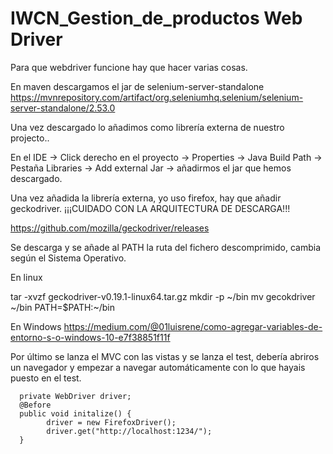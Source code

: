 # IWCN_Gestion_de_productos Web Driver

Para que webdriver funcione hay que hacer varias cosas.

En maven descargamos el jar de selenium-server-standalone
https://mvnrepository.com/artifact/org.seleniumhq.selenium/selenium-server-standalone/2.53.0

Una vez descargado lo añadimos como librería externa de nuestro projecto..

En el IDE -> Click derecho en el proyecto -> Properties -> Java Build Path -> Pestaña Libraries -> Add external Jar ->
añadirmos el jar que hemos descargado.

Una vez añadida la librería externa, yo uso firefox, hay que añadir geckodriver. ¡¡¡CUIDADO CON LA ARQUITECTURA DE DESCARGA!!!

https://github.com/mozilla/geckodriver/releases

Se descarga y se añade al PATH la ruta del fichero descomprimido, cambia según el Sistema Operativo.

En linux

tar -xvzf  geckodriver-v0.19.1-linux64.tar.gz
mkdir -p ~/bin
mv gecokdriver ~/bin
PATH=$PATH:~/bin

En Windows https://medium.com/@01luisrene/como-agregar-variables-de-entorno-s-o-windows-10-e7f38851f11f

Por último se lanza el MVC con las vistas y se lanza el test, debería abriros un navegador y empezar a navegar
automáticamente con lo que hayais puesto en el test.

      private WebDriver driver;
      @Before
      public void initalize() {
            driver = new FirefoxDriver();
            driver.get("http://localhost:1234/");
      }
      
